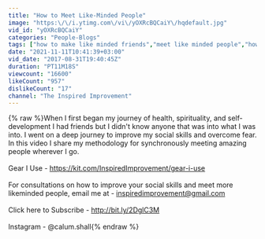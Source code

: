 ```yaml
---
title: "How to Meet Like-Minded People"
image: "https:\/\/i.ytimg.com\/vi\/yOXRcBQCaiY\/hqdefault.jpg"
vid_id: "yOXRcBQCaiY"
categories: "People-Blogs"
tags: ["how to make like minded friends","meet like minded people","how to meet like-minded people"]
date: "2021-11-11T10:41:39+03:00"
vid_date: "2017-08-31T19:40:45Z"
duration: "PT11M18S"
viewcount: "16600"
likeCount: "957"
dislikeCount: "17"
channel: "The Inspired Improvement"
---
```

{% raw %}When I first began my journey of health, spirituality, and self-development I had friends but I didn't know anyone that was into what I was into. I went on a deep journey to improve my social skills and overcome fear. In this video I share my methodology for synchronously meeting amazing people wherever I go.<br /><br />Gear I Use - <a rel="nofollow" target="blank" href="https://kit.com/InspiredImprovement/gear-i-use">https://kit.com/InspiredImprovement/gear-i-use</a><br /><br />For consultations on how to improve your social skills and meet more likeminded people, email me at - inspiredimprovement@gmail.com<br /><br />Click here to Subscribe - <a rel="nofollow" target="blank" href="http://bit.ly/2DglC3M">http://bit.ly/2DglC3M</a><br /><br />Instagram - @calum.shall{% endraw %}
